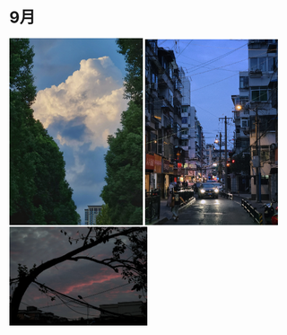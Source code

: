 # 9月

<img title="" src="1.jpg" alt="" width="238" data-align="inline">
<img title="" src="2.jpg" alt="" width="237" data-align="inline">

<img src="3.jpg" title="" alt="" width="234">
<img src="4.jpg" title="" alt="" width="246">



